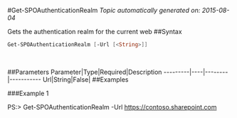 #Get-SPOAuthenticationRealm
*Topic automatically generated on: 2015-08-04*

Gets the authentication realm for the current web
##Syntax
```powershell
Get-SPOAuthenticationRealm [-Url [<String>]]
```
&nbsp;

##Parameters
Parameter|Type|Required|Description
---------|----|--------|-----------
Url|String|False|
##Examples

###Example 1
    
PS:> Get-SPOAuthenticationRealm -Url https://contoso.sharepoint.com

